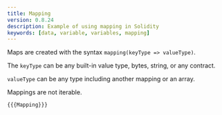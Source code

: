 ```yaml
---
title: Mapping
version: 0.8.24
description: Example of using mapping in Solidity
keywords: [data, variable, variables, mapping]
---
```


Maps are created with the syntax `mapping(keyType => valueType)`.

The `keyType` can be any built-in value type, bytes, string, or any contract.

`valueType` can be any type including another mapping or an array.

Mappings are not iterable.

```solidity
{{{Mapping}}}
```
